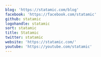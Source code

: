 ```yaml
---
blog: 'https://statamic.com/blog'
facebook: 'https://facebook.com/statamic'
github: statamic
logohandle: statamic
sort: statamic
title: Statamic
twitter: statamic
website: 'https://statamic.com/'
youtube: 'https://youtube.com/statamic'
---
```


